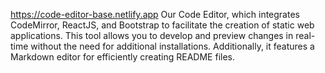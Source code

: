 https://code-editor-base.netlify.app
Our Code Editor, which integrates CodeMirror, ReactJS, and Bootstrap to facilitate the creation of static web applications. This tool allows you to develop and preview changes in real-time without the need for additional installations. Additionally, it features a Markdown editor for efficiently creating README files.
